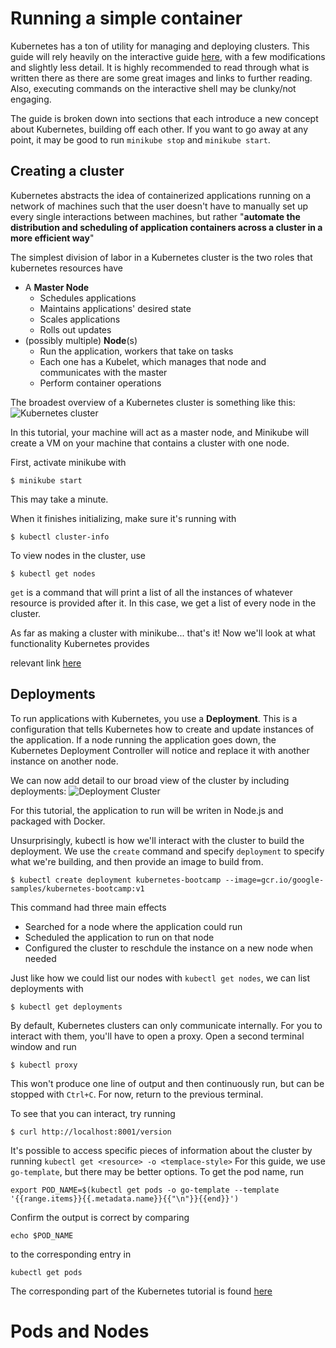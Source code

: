 Running a simple container
=====
Kubernetes has a ton of utility for managing and deploying clusters. This guide will rely heavily on the interactive guide [here](https://kubernetes.io/docs/tutorials/kubernetes-basics/), with a few modifications and slightly less detail. It is highly recommended to read through what is written there as there are some great images and links to further reading. Also, executing commands on the interactive shell may be clunky/not engaging.

The guide is broken down into sections that each introduce a new concept about Kubernetes, building off each other. If you want to go away at any point, it may be good to run `minikube stop` and `minikube start`.

Creating a cluster
-----
Kubernetes abstracts the idea of containerized applications running on a network of machines such that the user doesn't have to manually set up every single interactions between machines, but rather "**automate the distribution and scheduling of application containers across a cluster in a more efficient way**"

The simplest division of labor in a Kubernetes cluster is the two roles that kubernetes resources have
 * A **Master Node**
   * Schedules applications
   * Maintains applications' desired state
   * Scales applications
   * Rolls out updates
 * (possibly multiple) **Node**(s)
   * Run the application, workers that take on tasks
   * Each one has a Kubelet, which manages that node and communicates with the master
   * Perform container operations

The broadest overview of a Kubernetes cluster is something like this:
![Kubernetes cluster](https://d33wubrfki0l68.cloudfront.net/99d9808dcbf2880a996ed50d308a186b5900cec9/40b94/docs/tutorials/kubernetes-basics/public/images/module_01_cluster.svg)

In this tutorial, your machine will act as a master node, and Minikube will create a VM on your machine that contains a cluster with one node.

First, activate minikube with
```
$ minikube start
```
This may take a minute.

When it finishes initializing, make sure it's running with
```
$ kubectl cluster-info
```
To view nodes in the cluster, use
```
$ kubectl get nodes
```
`get` is a command that will print a list of all the instances of whatever resource is provided after it. In this case, we get a list of every node in the cluster.

As far as making a cluster with minikube... that's it! Now we'll look at what functionality Kubernetes provides

relevant link [here](https://kubernetes.io/docs/tutorials/kubernetes-basics/create-cluster/cluster-intro/)

Deployments
-----
To run applications with Kubernetes, you use a **Deployment**. This is a configuration that tells Kubernetes how to create and update instances of the application. If a node running the application goes down, the Kubernetes Deployment Controller will notice and replace it with another instance on another node.

We can now add detail to our broad view of the cluster by including deployments:
![Deployment Cluster](https://d33wubrfki0l68.cloudfront.net/152c845f25df8e69dd24dd7b0836a289747e258a/4a1d2/docs/tutorials/kubernetes-basics/public/images/module_02_first_app.svg)

For this tutorial, the application to run will be writen in Node.js and packaged with Docker.

Unsurprisingly, kubectl is how we'll interact with the cluster to build the deployment. We use the `create` command and specify `deployment` to specify what we're building, and then provide an image to build from.
```
$ kubectl create deployment kubernetes-bootcamp --image=gcr.io/google-samples/kubernetes-bootcamp:v1
```
This command had three main effects
 * Searched for a node where the application could run
 * Scheduled the application to run on that node
 * Configured the cluster to reschdule the instance on a new node when needed

Just like how we could list our nodes with `kubectl get nodes`, we can list deployments with
```
$ kubectl get deployments
```
By default, Kubernetes clusters can only communicate internally. For you to interact with them, you'll have to open a proxy. Open a second terminal window and run
```
$ kubectl proxy
```
This won't produce one line of output and then continuously run, but can be stopped with `Ctrl+C`. For now, return to the previous terminal.

To see that you can interact, try running
```
$ curl http://localhost:8001/version
```

It's possible to access specific pieces of information about the cluster by running `kubectl get <resource> -o <templace-style>` For this guide, we use `go-template`, but there may be better options.
To get the pod name, run
```
export POD_NAME=$(kubectl get pods -o go-template --template '{{range.items}}{{.metadata.name}}{{"\n"}}{{end}}')
```
Confirm the output is correct by comparing
```
echo $POD_NAME
```
to the corresponding entry in
```
kubectl get pods
```
The corresponding part of the Kubernetes tutorial is found [here](https://kubernetes.io/docs/tutorials/kubernetes-basics/deploy-app/deploy-intro/)

Pods and Nodes
=====
